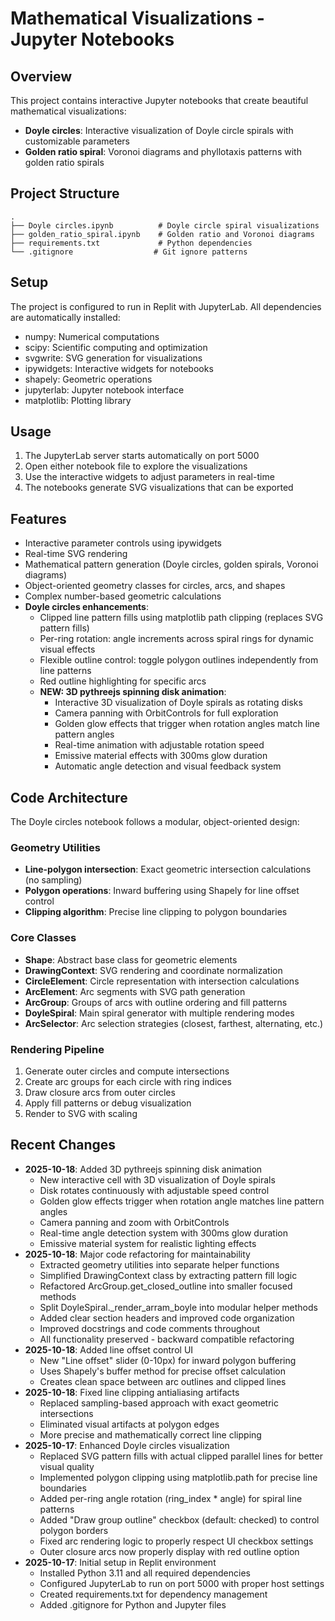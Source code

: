 # Mathematical Visualizations - Jupyter Notebooks

## Overview
This project contains interactive Jupyter notebooks that create beautiful mathematical visualizations:
- **Doyle circles**: Interactive visualization of Doyle circle spirals with customizable parameters
- **Golden ratio spiral**: Voronoi diagrams and phyllotaxis patterns with golden ratio spirals

## Project Structure
```
.
├── Doyle circles.ipynb          # Doyle circle spiral visualizations
├── golden_ratio_spiral.ipynb    # Golden ratio and Voronoi diagrams
├── requirements.txt             # Python dependencies
└── .gitignore                  # Git ignore patterns
```

## Setup
The project is configured to run in Replit with JupyterLab. All dependencies are automatically installed:
- numpy: Numerical computations
- scipy: Scientific computing and optimization
- svgwrite: SVG generation for visualizations
- ipywidgets: Interactive widgets for notebooks
- shapely: Geometric operations
- jupyterlab: Jupyter notebook interface
- matplotlib: Plotting library

## Usage
1. The JupyterLab server starts automatically on port 5000
2. Open either notebook file to explore the visualizations
3. Use the interactive widgets to adjust parameters in real-time
4. The notebooks generate SVG visualizations that can be exported

## Features
- Interactive parameter controls using ipywidgets
- Real-time SVG rendering
- Mathematical pattern generation (Doyle circles, golden spirals, Voronoi diagrams)
- Object-oriented geometry classes for circles, arcs, and shapes
- Complex number-based geometric calculations
- **Doyle circles enhancements**:
  - Clipped line pattern fills using matplotlib path clipping (replaces SVG pattern fills)
  - Per-ring rotation: angle increments across spiral rings for dynamic visual effects
  - Flexible outline control: toggle polygon outlines independently from line patterns
  - Red outline highlighting for specific arcs
  - **NEW: 3D pythreejs spinning disk animation**:
    - Interactive 3D visualization of Doyle spirals as rotating disks
    - Camera panning with OrbitControls for full exploration
    - Golden glow effects that trigger when rotation angles match line pattern angles
    - Real-time animation with adjustable rotation speed
    - Emissive material effects with 300ms glow duration
    - Automatic angle detection and visual feedback system

## Code Architecture
The Doyle circles notebook follows a modular, object-oriented design:

### Geometry Utilities
- **Line-polygon intersection**: Exact geometric intersection calculations (no sampling)
- **Polygon operations**: Inward buffering using Shapely for line offset control
- **Clipping algorithm**: Precise line clipping to polygon boundaries

### Core Classes
- **Shape**: Abstract base class for geometric elements
- **DrawingContext**: SVG rendering and coordinate normalization
- **CircleElement**: Circle representation with intersection calculations
- **ArcElement**: Arc segments with SVG path generation
- **ArcGroup**: Groups of arcs with outline ordering and fill patterns
- **DoyleSpiral**: Main spiral generator with multiple rendering modes
- **ArcSelector**: Arc selection strategies (closest, farthest, alternating, etc.)

### Rendering Pipeline
1. Generate outer circles and compute intersections
2. Create arc groups for each circle with ring indices
3. Draw closure arcs from outer circles
4. Apply fill patterns or debug visualization
5. Render to SVG with scaling

## Recent Changes
- **2025-10-18**: Added 3D pythreejs spinning disk animation
  - New interactive cell with 3D visualization of Doyle spirals
  - Disk rotates continuously with adjustable speed control
  - Golden glow effects trigger when rotation angle matches line pattern angles
  - Camera panning and zoom with OrbitControls
  - Real-time angle detection system with 300ms glow duration
  - Emissive material system for realistic lighting effects
- **2025-10-18**: Major code refactoring for maintainability
  - Extracted geometry utilities into separate helper functions
  - Simplified DrawingContext class by extracting pattern fill logic
  - Refactored ArcGroup.get_closed_outline into smaller focused methods
  - Split DoyleSpiral._render_arram_boyle into modular helper methods
  - Added clear section headers and improved code organization
  - Improved docstrings and code comments throughout
  - All functionality preserved - backward compatible refactoring
- **2025-10-18**: Added line offset control UI
  - New "Line offset" slider (0-10px) for inward polygon buffering
  - Uses Shapely's buffer method for precise offset calculation
  - Creates clean space between arc outlines and clipped lines
- **2025-10-18**: Fixed line clipping antialiasing artifacts
  - Replaced sampling-based approach with exact geometric intersections
  - Eliminated visual artifacts at polygon edges
  - More precise and mathematically correct line clipping
- **2025-10-17**: Enhanced Doyle circles visualization
  - Replaced SVG pattern fills with actual clipped parallel lines for better visual quality
  - Implemented polygon clipping using matplotlib.path for precise line boundaries
  - Added per-ring angle rotation (ring_index * angle) for spiral line patterns
  - Added "Draw group outline" checkbox (default: checked) to control polygon borders
  - Fixed arc rendering logic to properly respect UI checkbox settings
  - Outer closure arcs now properly display with red outline option
- **2025-10-17**: Initial setup in Replit environment
  - Installed Python 3.11 and all required dependencies
  - Configured JupyterLab to run on port 5000 with proper host settings
  - Created requirements.txt for dependency management
  - Added .gitignore for Python and Jupyter files
